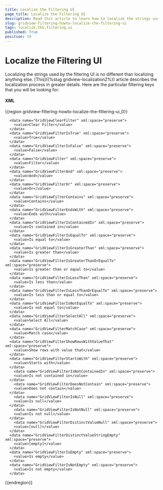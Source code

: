 ```yaml
---
title: Localize the Filtering UI
page_title: Localize the Filtering UI
description: Read this article to learn how to localize the strings used by the filtering UI in RadGridView - Telerik's WPF DataGrid.
slug: gridview-filtering-howto-localize-the-filtering-ui
tags: localize,the,filtering,ui
published: True
position: 19
---
```


# Localize the Filtering UI

Localizing the strings used by the filtering UI is no different than localizing anything else. [This]({%slug gridview-localization2%}) article describes the localization process in greater details. Here are the particular filtering keys that you will be looking for:

#### __XML__

{{region gridview-filtering-howto-localize-the-filtering-ui_0}}

	  <data name="GridViewClearFilter" xml:space="preserve">
	    <value>Clear Filter</value>
	  </data>
	  <data name="GridViewFilterIsTrue" xml:space="preserve">
	    <value>True</value>
	  </data>
	  <data name="GridViewFilterIsFalse" xml:space="preserve">
	    <value>False</value>
	  </data>
	  <data name="GridViewFilter" xml:space="preserve">
	    <value>Filter</value>
	  </data>
	  <data name="GridViewFilterAnd" xml:space="preserve">
	    <value>And</value>
	  </data>
	  <data name="GridViewFilterOr" xml:space="preserve">
	    <value>Or</value>
	  </data>
	  <data name="GridViewFilterContains" xml:space="preserve">
	    <value>Contains</value>
	  </data>
	  <data name="GridViewFilterEndsWith" xml:space="preserve">
	    <value>Ends with</value>
	  </data>
	  <data name="GridViewFilterIsContainedIn" xml:space="preserve">
	    <value>Is contained in</value>
	  </data>
	  <data name="GridViewFilterIsEqualTo" xml:space="preserve">
	    <value>Is equal to</value>
	  </data>
	  <data name="GridViewFilterIsGreaterThan" xml:space="preserve">
	    <value>Is greater than</value>
	  </data>
	  <data name="GridViewFilterIsGreaterThanOrEqualTo" xml:space="preserve">
	    <value>Is greater than or equal to</value>
	  </data>
	  <data name="GridViewFilterIsLessThan" xml:space="preserve">
	    <value>Is less than</value>
	  </data>
	  <data name="GridViewFilterIsLessThanOrEqualTo" xml:space="preserve">
	    <value>Is less than or equal to</value>
	  </data>
	  <data name="GridViewFilterIsNotEqualTo" xml:space="preserve">
	    <value>Is not equal to</value>
	  </data>
	  <data name="GridViewFilterSelectAll" xml:space="preserve">
	    <value>Select All</value>
	  </data>
	  <data name="GridViewFilterMatchCase" xml:space="preserve">
	    <value>Match case</value>
	  </data>
	  <data name="GridViewFilterShowRowsWithValueThat" xml:space="preserve">
	    <value>Show rows with value that</value>
	  </data>
	  <data name="GridViewFilterStartsWith" xml:space="preserve">
	    <value>Starts with</value>
	  </data>
		<data name="GridViewFilterIsNotContainedIn" xml:space="preserve">
	    <value>Is not contained in</value>
	  </data>
		<data name="GridViewFilterDoesNotContain" xml:space="preserve">
	    <value>Does not contain</value>
	  </data>
		<data name="GridViewFilterIsNull" xml:space="preserve">
	    <value>Is null</value>
	  </data>
		<data name="GridViewFilterIsNotNull" xml:space="preserve">
	    <value>Is not null</value>
	  </data>
		<data name="GridViewFilterDistinctValueNull" xml:space="preserve">
	    <value>[null]</value>
	  </data>
	  <data name="GridViewFilterDistinctValueStringEmpty" xml:space="preserve">
	    <value>[empty]</value>
	  </data>
	  <data name="GridViewFilterIsEmpty" xml:space="preserve"> 
	    <value>Is empty</value> 
	  </data>  
	  <data name="GridViewFilterIsNotEmpty" xml:space="preserve"> 
	    <value>Is not empty</value> 
	  </data> 
{{endregion}}
